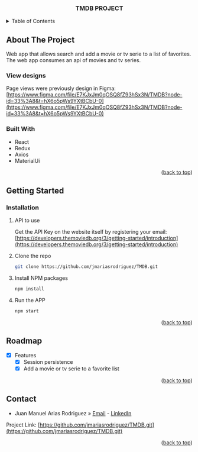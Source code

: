 <a name="readme-top"></a>
<!-- PROJECT LOGO -->
<h3 align="center">TMDB PROJECT</h3>

<!-- TABLE OF CONTENTS -->
<details>
  <summary>Table of Contents</summary>
  <ol>
    <li>
      <a href="#about-the-project">About The Project</a>
    </li>
    <li>
      <a href="#getting-started">Getting Started</a>
    </li>
    <li><a href="#roadmap">Roadmap</a></li>
    <li><a href="#contact">Contact</a></li>
  </ol>
</details>

<!-- ABOUT THE PROJECT -->

## About The Project

Web app that allows search and add a movie or tv serie to a list of favorites. The web app consumes an api of movies and tv series.

### View designs 

Page views were previously design in Figma: [https://www.figma.com/file/E7KJxJm0qOSQ8fZ93hSx3N/TMDB?node-id=33%3A8&t=hX6o5pWs9YXtBCbU-0](https://www.figma.com/file/E7KJxJm0qOSQ8fZ93hSx3N/TMDB?node-id=33%3A8&t=hX6o5pWs9YXtBCbU-0)

### Built With

- React
- Redux
- Axios
- MaterialUi

<p align="right">(<a href="#readme-top">back to top</a>)</p>

<!-- GETTING STARTED -->

## Getting Started

### Installation

1. API to use
   
   Get the API Key on the website itself by registering your email: [https://developers.themoviedb.org/3/getting-started/introduction](https://developers.themoviedb.org/3/getting-started/introduction)

2. Clone the repo
   ```sh
   git clone https://github.com/jmariasrodriguez/TMDB.git
   ```
3. Install NPM packages
   ```sh
   npm install
   ```
4. Run the APP
   ```sh
   npm start
   ```

<p align="right">(<a href="#readme-top">back to top</a>)</p>

<!-- ROADMAP -->

## Roadmap

- [x] Features
  - [x] Session persistence
  - [x] Add a movie or tv serie to a favorite list

<p align="right">(<a href="#readme-top">back to top</a>)</p>

<!-- CONTACT -->

## Contact

- Juan Manuel Arias Rodriguez » [Email](mailto:ariasrodriguez.jm@gmail.com) - [LinkedIn](https://www.linkedin.com/in/jmariasrodriguez/)

Project Link: [https://github.com/jmariasrodriguez/TMDB.git](https://github.com/jmariasrodriguez/TMDB.git)

<p align="right">(<a href="#readme-top">back to top</a>)</p>
